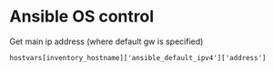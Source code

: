 # Ansible OS control

Get main ip address (where default gw is specified)

    hostvars[inventory_hostname]['ansible_default_ipv4']['address']


